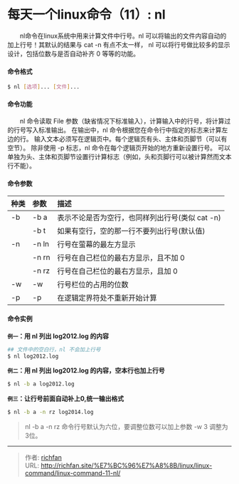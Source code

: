 # 每天一个linux命令（11）: nl

　　nl命令在linux系统中用来计算文件中行号。nl 可以将输出的文件内容自动的加上行号！其默认的结果与 cat -n 有点不太一样， nl 可以将行号做比较多的显示设计，包括位数与是否自动补齐 0 等等的功能。
<!--more -->
#### 命令格式
```bash
$ nl [选项]... [文件]...
```
#### 命令功能
　　nl 命令读取 File 参数（缺省情况下标准输入），计算输入中的行号，将计算过的行号写入标准输出。 在输出中，nl 命令根据您在命令行中指定的标志来计算左边的行。 输入文本必须写在逻辑页中。每个逻辑页有头、主体和页脚节（可以有空节）。 除非使用 -p 标志，nl 命令在每个逻辑页开始的地方重新设置行号。 可以单独为头、主体和页脚节设置行计算标志（例如，头和页脚行可以被计算然而文本行不能）。
#### 命令参数
| 种类 | 参数 | 描述     |
| :-------------| :--- | :------------- |
| -b |-b a | 表示不论是否为空行，也同样列出行号(类似 cat -n) |
|  |-b t | 如果有空行，空的那一行不要列出行号(默认值) |
| -n |-n ln | 行号在萤幕的最左方显示 |
|  |-n rn | 行号在自己栏位的最右方显示，且不加 0 |
|  |-n rz | 行号在自己栏位的最右方显示，且加 0 |
| -w |-w | 行号栏位的占用的位数 |
| -p |-p | 在逻辑定界符处不重新开始计算 |
#### 命令实例
**`例一`：用 nl 列出 log2012.log 的内容**
```bash
## 文件中的空白行，nl 不会加上行号
$ nl log2012.log
```
**`例二`：用 nl 列出 log2012.log 的内容，空本行也加上行号**
```bash
$ nl -b a log2012.log
```
**`例三`：让行号前面自动补上0,统一输出格式**
```bash
$ nl -b a -n rz log2014.log
```
>nl -b a -n rz 命令行号默认为六位，要调整位数可以加上参数 -w 3 调整为3位。


---

> 作者: [richfan](https://richfan.site/)  
> URL: http://richfan.site/%E7%BC%96%E7%A8%8B/linux/linux-command/linux-command-11-nl/  


